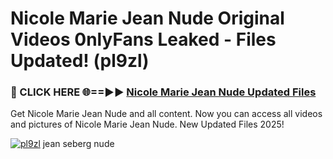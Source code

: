 # Nicole Marie Jean Nude Original Videos 0nlyFans Leaked - Files Updated! (pl9zl)

<h3>🔴 CLICK HERE 🌐==►► <a href="https://tinyurl.com/52m3yx9h" rel="nofollow">Nicole Marie Jean Nude Updated Files</a></h3>

Get Nicole Marie Jean Nude and all content. Now you can access all videos and pictures of Nicole Marie Jean Nude. New Updated Files 2025!

[![pl9zl](https://i.imgur.com/TnHtlc8.gif)](https://tinyurl.com/52m3yx9h)
jean seberg nude